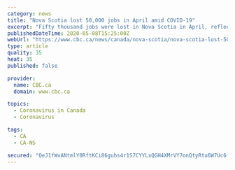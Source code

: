 ```yaml
---
category: news
title: "Nova Scotia lost 50,000 jobs in April amid COVID-19"
excerpt: "Fifty thousand jobs were lost in Nova Scotia in April, reflecting the devastating economic impact of the first full month of public health orders to prevent the spread of COVID-19."
publishedDateTime: 2020-05-08T15:25:00Z
webUrl: "https://www.cbc.ca/news/canada/nova-scotia/nova-scotia-lost-50-000-jobs-in-april-covid-19-1.5561276"
type: article
quality: 35
heat: 35
published: false

provider:
  name: CBC.ca
  domain: www.cbc.ca

topics:
  - Coronavirus in Canada
  - Coronavirus

tags:
  - CA
  - CA-NS

secured: "QeJ1fWvANtmlY0RftKCi86guhs4r1S7CYYLxQGH4XMrVY7onQtyRtu6W7Uc6fk+quiVwny3tAR6++J0azTeolqrLtSzxz82S6nPTACX4j1ryuo2qJ6dpAbr1ZpwUjvXl5vjeJTQ2D7O0llIrqyLTafIfWFobqoQmVX3v8kS5MukeAWFBZIWIEPCepdktEJTzkclcLPOJdA94srbHw0Yyaq9w1lQwTwpDmfV3CHcZ/edJX4BnGFnQTRCuHuOzr7O+aTks3IgHrYvRmIbkLunbVYe0wsauaQRwd0SJiRZ7bFwX8Xh/iKcTEJFFfG0iaKoLT2UuzdNeBMVbj3IlpFo6yyftuN/D6aQ113i6SJRRyCc96sPVeCsCIzBeyvZoz/wrp0M62cuKooxIviufgLvrLQ9U2m6oRVzz2b9Q1BLHJubJcLNo39f4ydNqSqYZKesDjQydKG+BioYNBVhKyYs0hTSM259yjxe+yUU184RX82o=;uJDMqgAwlvg5ZPJeGcDJEA=="
---
```


